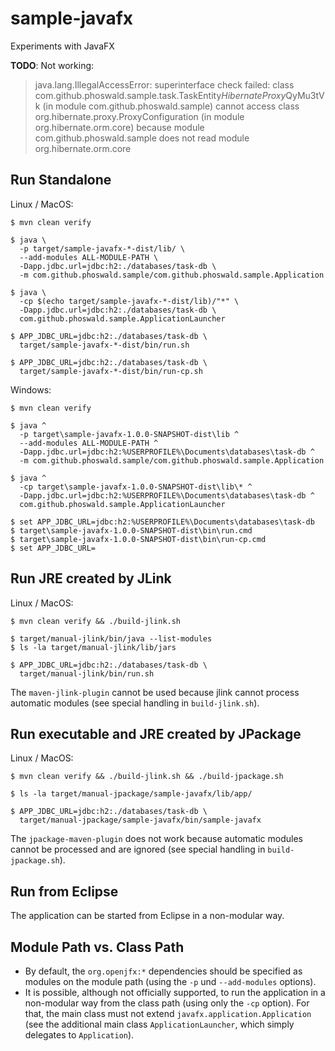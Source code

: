 # sample-javafx

Experiments with JavaFX

**TODO**: Not working: 

> java.lang.IllegalAccessError: superinterface check failed: class com.github.phoswald.sample.task.TaskEntity$HibernateProxy$QyMu3tVk (in module com.github.phoswald.sample) cannot access class org.hibernate.proxy.ProxyConfiguration (in module org.hibernate.orm.core) because module com.github.phoswald.sample does not read module org.hibernate.orm.core

## Run Standalone

Linux / MacOS:

~~~
$ mvn clean verify

$ java \
  -p target/sample-javafx-*-dist/lib/ \
  --add-modules ALL-MODULE-PATH \
  -Dapp.jdbc.url=jdbc:h2:./databases/task-db \
  -m com.github.phoswald.sample/com.github.phoswald.sample.Application

$ java \
  -cp $(echo target/sample-javafx-*-dist/lib)/"*" \
  -Dapp.jdbc.url=jdbc:h2:./databases/task-db \
  com.github.phoswald.sample.ApplicationLauncher

$ APP_JDBC_URL=jdbc:h2:./databases/task-db \
  target/sample-javafx-*-dist/bin/run.sh

$ APP_JDBC_URL=jdbc:h2:./databases/task-db \
  target/sample-javafx-*-dist/bin/run-cp.sh
~~~

Windows:

~~~
$ mvn clean verify

$ java ^
  -p target\sample-javafx-1.0.0-SNAPSHOT-dist\lib ^
  --add-modules ALL-MODULE-PATH ^
  -Dapp.jdbc.url=jdbc:h2:%USERPROFILE%\Documents\databases\task-db ^
  -m com.github.phoswald.sample/com.github.phoswald.sample.Application

$ java ^
  -cp target\sample-javafx-1.0.0-SNAPSHOT-dist\lib\* ^
  -Dapp.jdbc.url=jdbc:h2:%USERPROFILE%\Documents\databases\task-db ^
  com.github.phoswald.sample.ApplicationLauncher

$ set APP_JDBC_URL=jdbc:h2:%USERPROFILE%\Documents\databases\task-db
$ target\sample-javafx-1.0.0-SNAPSHOT-dist\bin\run.cmd
$ target\sample-javafx-1.0.0-SNAPSHOT-dist\bin\run-cp.cmd
$ set APP_JDBC_URL=
~~~

## Run JRE created by JLink

Linux / MacOS:

~~~
$ mvn clean verify && ./build-jlink.sh

$ target/manual-jlink/bin/java --list-modules
$ ls -la target/manual-jlink/lib/jars 

$ APP_JDBC_URL=jdbc:h2:./databases/task-db \
  target/manual-jlink/bin/run.sh
~~~

The `maven-jlink-plugin` cannot be used because jlink cannot process automatic modules
(see special handling in `build-jlink.sh`).

## Run executable and JRE created by JPackage

Linux / MacOS:

~~~
$ mvn clean verify && ./build-jlink.sh && ./build-jpackage.sh

$ ls -la target/manual-jpackage/sample-javafx/lib/app/

$ APP_JDBC_URL=jdbc:h2:./databases/task-db \
  target/manual-jpackage/sample-javafx/bin/sample-javafx
~~~

The `jpackage-maven-plugin` does not work because automatic modules cannot be processed and are ignored
(see special handling in `build-jpackage.sh`).

## Run from Eclipse

The application can be started from Eclipse in a non-modular way.

## Module Path vs. Class Path

- By default, the `org.openjfx:*` dependencies should be specified as modules on the module path
  (using the `-p` und `--add-modules` options).
- It is possible, although not officially supported, to run the application in a non-modular way from the class path 
  (using only the `-cp` option). For that, the main class must not extend `javafx.application.Application` 
  (see the additional main class `ApplicationLauncher`, which simply delegates to `Application`).
